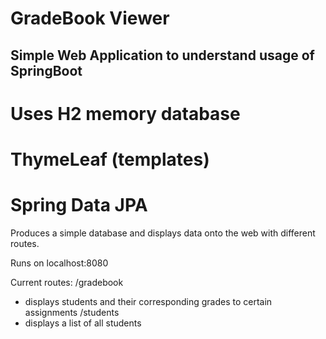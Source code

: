 # GradeBook Viewer

## Simple Web Application to understand usage of SpringBoot

# Uses H2 memory database
# ThymeLeaf (templates)
# Spring Data JPA

Produces a simple database and displays data onto the web with different routes.

Runs on localhost:8080

Current routes: 
/gradebook
  - displays students and their corresponding grades to certain assignments
/students
  - displays a list of all students
  

